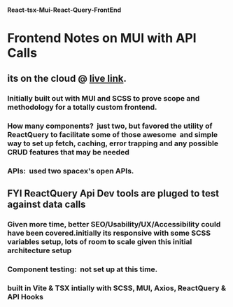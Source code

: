#### React-tsx-Mui-React-Query-FrontEnd

# Frontend Notes on MUI with API Calls

## its on the cloud @ [live link](https://spacexapi-test-ra.surge.sh).

### Initially built out with MUI and SCSS to prove scope and methodology for a totally custom frontend.

### How many components?  just two, but favored the utility of ReactQuery to facilitate some of those awesome  and simple way to set up fetch, caching, error trapping and any possible CRUD features that may be needed

### APIs:  used two spacex's open APIs.  

## FYI ReactQuery Api Dev tools are pluged to test against data calls

### Given more time, better SEO/Usability/UX/Accessibility could have been covered.initially its responsive with some SCSS variables setup, lots of room to scale given this initial architecture setup

### Component testing:  not set up at this time. 

### built in Vite & TSX intially with SCSS, MUI, Axios, ReactQuery & API Hooks
